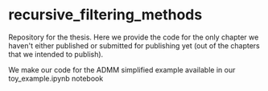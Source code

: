 # recursive_filtering_methods
Repository for the thesis. Here we provide the code for the only chapter we haven't either published or submitted for publishing yet (out of the chapters that we intended to publish).

We make our code for the ADMM simplified example available in our toy_example.ipynb notebook
